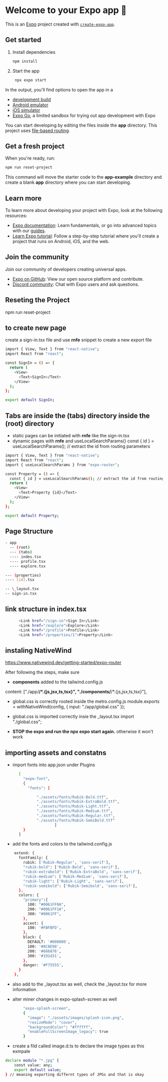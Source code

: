 # Welcome to your Expo app 👋

This is an [Expo](https://expo.dev) project created with [`create-expo-app`](https://www.npmjs.com/package/create-expo-app).

## Get started

1. Install dependencies

   ```bash
   npm install
   ```

2. Start the app

   ```bash
    npx expo start
   ```

In the output, you'll find options to open the app in a

- [development build](https://docs.expo.dev/develop/development-builds/introduction/)
- [Android emulator](https://docs.expo.dev/workflow/android-studio-emulator/)
- [iOS simulator](https://docs.expo.dev/workflow/ios-simulator/)
- [Expo Go](https://expo.dev/go), a limited sandbox for trying out app development with Expo

You can start developing by editing the files inside the **app** directory. This project uses [file-based routing](https://docs.expo.dev/router/introduction).

## Get a fresh project

When you're ready, run:

```bash
npm run reset-project
```

This command will move the starter code to the **app-example** directory and create a blank **app** directory where you can start developing.

## Learn more

To learn more about developing your project with Expo, look at the following resources:

- [Expo documentation](https://docs.expo.dev/): Learn fundamentals, or go into advanced topics with our [guides](https://docs.expo.dev/guides).
- [Learn Expo tutorial](https://docs.expo.dev/tutorial/introduction/): Follow a step-by-step tutorial where you'll create a project that runs on Android, iOS, and the web.

## Join the community

Join our community of developers creating universal apps.

- [Expo on GitHub](https://github.com/expo/expo): View our open source platform and contribute.
- [Discord community](https://chat.expo.dev): Chat with Expo users and ask questions.

## Reseting the Project

npm run reset-project

## to create new page

create a sign-in.tsx file and use **rnfe** snippet to create a new export file

```bash
import { View, Text } from "react-native";
import React from "react";

const SignIn = () => {
  return (
    <View>
      <Text>SignIn</Text>
    </View>
  );
};

export default SignIn;
```

## Tabs are inside the (tabs) directory inside the (root) directory

- static pages can be initiated with **rnfe** like the sign-in.tsx
- dynamic pages with **rnfe** and useLocalSearchParams()
  const { id } = useLocalSearchParams(); // extract the id from routing parameters

```bash
import { View, Text } from "react-native";
import React from "react";
import { useLocalSearchParams } from "expo-router";

const Property = () => {
  const { id } = useLocalSearchParams(); // extract the id from routing parameters
  return (
    <View>
      <Text>Property {id}</Text>
    </View>
  );
};

export default Property;

```

## Page Structure

```bash
- app
  -- (root)
  --- (tabs)
  ---- indes.tsx
  ---- profile.tsx
  ---- explore.tsx

--- (properties)
---- [id].tsx

-- \_layout.tsx
-- sign-in.tsx
```

## link structure in index.tsx

```bash
      <Link href="/sign-in">Sign In</Link>
      <Link href="/explore">Explore</Link>
      <Link href="/profile">Profile</Link>
      <Link href="/properties/1">Property</Link>
```

## instaling NativeWind

https://www.nativewind.dev/getting-started/expo-router

After following the steps, make sure

- **components** added to the tailwind.config.js

content: ["./app/**/*.{js,jsx,ts,tsx}", "./components/**/*.{js,jsx,ts,tsx}"],

- global.css is correctly rooted inside the metro.config.js
  module.exports = withNativeWind(config, { input: "./app/global.css" });

- global.css is imported correctly insie the \_layout.tsx
  import "./global.css";

- **STOP the expo and run the npx expo start again.** otherwise it won't work

## importing assets and constatns

- import fonts into app.json under Plugins

```bash
      [
        "expo-font",
        {
          "fonts": [

              "./assets/fonts/Rubik-Bold.ttf",
              "./assets/fonts/Rubik-ExtraBold.ttf",
              "./assets/fonts/Rubik-Light.ttf",
              "./assets/fonts/Rubik-Medium.ttf",
              "./assets/fonts/Rubik-Regular.ttf",
              "./assets/fonts/Rubik-SemiBold.ttf"
                      ]
        }
      ]
```

- add the fonts and colors to the tailwind.config.js

```bash
    extend: {
      fontFamily: {
        rubik: ['Rubik-Regular', 'sans-serif'],
        "rubik-bold": ['Rubik-Bold', 'sans-serif'],
        "rubik-extrabold": ['Rubik-ExtraBold', 'sans-serif'],
        "rubik-medium": ['Rubik-Medium', 'sans-serif'],
        "rubik-light": ['Rubik-Light', 'sans-serif'],
        "rubik-semibold": ['Rubik-Semibold', 'sans-serif'],
      },
      colors: {
        "primary":{
          100: "#0061FF0A",
          200: "#0061FF1A",
          300: "#0061FF",
        },
        accent: {
          100: '#FBFBFD',
        },
        black: {
          DEFAULT: '#000000',
          100: '#8C8E98',
          200: '#666876',
          300: '#191d31',
        },
        danger: '#F75555',
      }
    },
```

- also add to the \_layout.tsx as well, check the \_layout.tsx for more information

- alter miner changes in expo-splash-screen as well

```bash
        "expo-splash-screen",
        {
          "image": "./assets/images/splash-icon.png",
          "resizeMode": "cover",
          "backgroundColor": "#ffffff",
          "enableFullScreenImage_legacy": true
        }
```

- create a fild called image.d.ts to declare the image types as this exmpale

```bash
declare module "*.jpg" {
    const value: any;
    export default value;
} // meaning exporting differnt types of JPGs and that is okay
```

